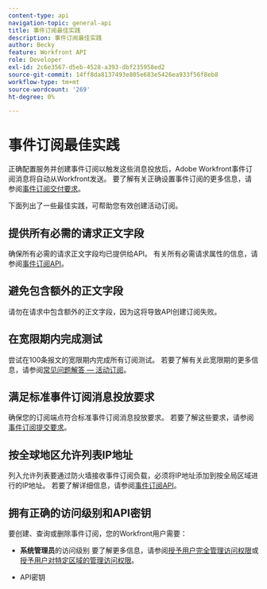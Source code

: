```yaml
---
content-type: api
navigation-topic: general-api
title: 事件订阅最佳实践
description: 事件订阅最佳实践
author: Becky
feature: Workfront API
role: Developer
exl-id: 2c6e3567-d5eb-4528-a393-dbf235958ed2
source-git-commit: 14ff8da8137493e805e683e5426ea933f56f8eb8
workflow-type: tm+mt
source-wordcount: '269'
ht-degree: 0%

---
```



# 事件订阅最佳实践

正确配置服务并创建事件订阅以触发这些消息投放后，Adobe Workfront事件订阅消息将自动从Workfront发送。 要了解有关正确设置事件订阅的更多信息，请参阅[事件订阅交付要求](../../wf-api/general/setup-event-sub-endpoint.md)。


下面列出了一些最佳实践，可帮助您有效创建活动订阅。

## 提供所有必需的请求正文字段

确保所有必需的请求正文字段均已提供给API。 有关所有必需请求属性的信息，请参阅[事件订阅API](../../wf-api/general/event-subs-api.md)。

## 避免包含额外的正文字段

请勿在请求中包含额外的正文字段，因为这将导致API创建订阅失败。

## 在宽限期内完成测试

尝试在100条报文的宽限期内完成所有订阅测试。 若要了解有关此宽限期的更多信息，请参阅[常见问题解答 — 活动订阅](../../wf-api/general/event-subs-faq.md)。

## 满足标准事件订阅消息投放要求

确保您的订阅端点符合标准事件订阅消息投放要求。 若要了解这些要求，请参阅[事件订阅提交要求](../../wf-api/general/setup-event-sub-endpoint.md)。

## 按全球地区允许列表IP地址

列入允许列表要通过防火墙接收事件订阅负载，必须将IP地址添加到按全局区域进行的IP地址。 若要了解详细信息，请参阅[事件订阅API](../../wf-api/general/event-subs-api.md)。

## 拥有正确的访问级别和API密钥

要创建、查询或删除事件订阅，您的Workfront用户需要：

* **系统管理员**的访问级别
要了解更多信息，请参阅[授予用户完全管理访问权限](../../administration-and-setup/add-users/configure-and-grant-access/grant-a-user-full-administrative-access.md)或[授予用户对特定区域的管理访问权限](../../administration-and-setup/add-users/configure-and-grant-access/grant-users-admin-access-certain-areas.md)。

* API密钥

  <!--
  <p data-mc-conditions="QuicksilverOrClassic.Draft mode">To learn more, see .</p>
  -->
